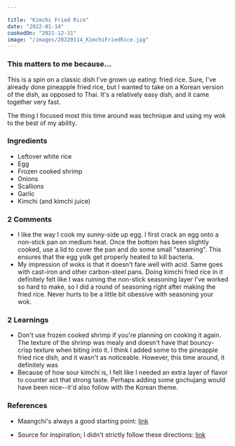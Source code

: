 ```yaml
---

title: "Kimchi Fried Rice"
date: "2022-01-14"
cookedOn: "2021-12-31"
image: "/images/20220114_KimchiFriedRice.jpg"
---
```


### This matters to me because...
This is a spin on a classic dish I've grown up eating: fried rice.  Sure, I've already done pineapple fried rice, but I wanted to take on a Korean version of the dish, as opposed to Thai. It's a relatively easy dish, and it came together very fast. 

The thing I focused most this time around was technique and using my wok to the best of my ability.

### Ingredients
* Leftover white rice
* Egg
* Frozen cooked shrimp
* Onions
* Scallions
* Garlic
* Kimchi (and kimchi juice) 


### 2 Comments
* I like the way I cook my sunny-side up egg. I first crack an egg onto a non-stick pan on medium heat. Once the bottom has been slightly cooked, use a lid to cover the pan and do some small "steaming". This ensures that the egg yolk get properly heated to kill bacteria. 
* My impression of woks is that it doesn't fare well with acid. Same goes with cast-iron and other carbon-steel pans. Doing kimchi fried rice in it definitely felt like I was ruining the non-stick seasoning layer I've worked so hard to make, so I did a round of seasoning right after making the fried rice. Never hurts to be a little bit obessive with seasoning your wok.

### 2 Learnings
* Don't use frozen cooked shrimp if you're planning on cooking it again. The texture of the shrimp was mealy and doesn't have that bouncy-crisp texture when biting into it. I think I added some to the pineapple fried rice dish, and it wasn't as noticeable. However, this time around, it definitely was 
* Because of how sour kimchi is, I felt like I needed an extra layer of flavor to counter act that strong taste. Perhaps adding some gochujang would have been nice--it'd also follow with the Korean theme. 
  

### References

- Maangchi's always a good starting point: [link](https://www.youtube.com/watch?v=Lf44Fk7H24s&ab_channel=Maangchi) 

- Source for inspiration; I didn't strictly follow these directions: [link](https://mykoreankitchen.com/kimchi-fried-rice/) 
